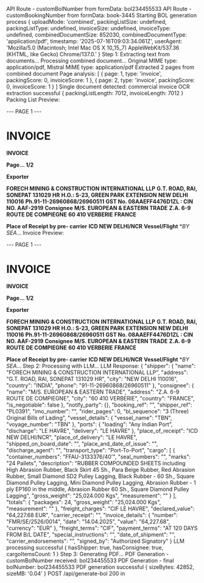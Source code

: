 API Route - customBolNumber from formData: bol234455533
API Route - customBookingNumber from formData: book-3445
Starting BOL generation process {
  uploadMode: 'combined',
  packingListSize: undefined,
  packingListType: undefined,
  invoiceSize: undefined,
  invoiceType: undefined,
  combinedDocumentSize: 852030,
  combinedDocumentType: 'application/pdf',
  timestamp: '2025-07-16T09:03:34.061Z',
  userAgent: 'Mozilla/5.0 (Macintosh; Intel Mac OS X 10_15_7) AppleWebKit/537.36 (KHTML, like Gecko) Chrome/137.0.'
}
Step 1: Extracting text from documents...
Processing combined document...
Original MIME type: application/pdf, Mistral MIME type: application/pdf
Extracted 2 pages from combined document
Page analysis: [
  { page: 1, type: 'invoice', packingScore: 0, invoiceScore: 1 },
  { page: 2, type: 'invoice', packingScore: 0, invoiceScore: 1 }
]
Single document detected: commercial invoice
OCR extraction successful { packingListLength: 7012, invoiceLength: 7012 }
Packing List Preview: 

--- PAGE 1 ---

# INVOICE

**INVOICE**

**Page... 1/2**

**Exporter**

**FORECH MINING & CONSTRUCTION** **INTERNATIONAL LLP** **G.T. ROAD, RAI, SONEPAT 131029 HR** **H.O.: S-23, GREEN PARK EXTENSION** **NEW DELHI 110016** **Ph.91-11-26960868/26960511** **GST No. 08AAEFF4476D1ZL : CIN NO. AAF-2919** **Consignee** **M/S. EUROPEAN & EASTERN TRADE** **Z.A. 6-9 ROUTE DE COMPIEGNE** **60 410 VERBERIE** **FRANCE**

**Place of Receipt by pre- carrier** **ICD NEW DELHI/NCR** **Vessel/Flight** **BY SEA*...
Invoice Preview: 

--- PAGE 1 ---

# INVOICE

**INVOICE**

**Page... 1/2**

**Exporter**

**FORECH MINING & CONSTRUCTION** **INTERNATIONAL LLP** **G.T. ROAD, RAI, SONEPAT 131029 HR** **H.O.: S-23, GREEN PARK EXTENSION** **NEW DELHI 110016** **Ph.91-11-26960868/26960511** **GST No. 08AAEFF4476D1ZL : CIN NO. AAF-2919** **Consignee** **M/S. EUROPEAN & EASTERN TRADE** **Z.A. 6-9 ROUTE DE COMPIEGNE** **60 410 VERBERIE** **FRANCE**

**Place of Receipt by pre- carrier** **ICD NEW DELHI/NCR** **Vessel/Flight** **BY SEA*...
Step 2: Processing with LLM...
LLM Response: {
  "shipper": {
    "name": "FORECH MINING & CONSTRUCTION INTERNATIONAL LLP",
    "address": "G.T. ROAD, RAI, SONEPAT 131029 HR",
    "city": "NEW DELHI 110016",
    "country": "INDIA",
    "phone": "91-11-26960868/26960511"
  },
  "consignee": {
    "name": "M/S. EUROPEAN & EASTERN TRADE",
    "address": "Z.A. 6-9 ROUTE DE COMPIEGNE",
    "city": "60 410 VERBERIE",
    "country": "FRANCE",
    "is_negotiable": false
  },
  "notify_party": {},
  "booking_ref": "",
  "shipper_ref": "PL0391",
  "imo_number": "",
  "rider_pages": 0,
  "bl_sequence": "3 (Three) Original Bills of Lading",
  "vessel_details": {
    "vessel_name": "TBN",
    "voyage_number": "TBN"
  },
  "ports": {
    "loading": "Any Indian Port",
    "discharge": "LE HAVRE",
    "delivery": "LE HAVRE"
  },
  "place_of_receipt": "ICD NEW DELHI/NCR",
  "place_of_delivery": "LE HAVRE",
  "shipped_on_board_date": "",
  "place_and_date_of_issue": "",
  "discharge_agent": "",
  "transport_type": "Port-To-Port",
  "cargo": [
    {
      "container_numbers": "FFAU-3133376/40'",
      "seal_numbers": "",
      "marks": "24 Pallets",
      "description": "RUBBER COMPOUNDED SHEETS including High Abrasion Rubber, Black Skirt 45 Sh., Para Beige Rubber, Red Abrasion Rubber, Small Diamond SD2 Pulley Lagging, Black Rubber - 60 Sh., Square Diamond Pulley Lagging, Mini Diamond Pulley Lagging, Abrasion Rubber - 1 ply EP160 in the middle, Abrasion Rubber 60 Sh., Square Diamond Pulley Lagging",
      "gross_weight": "25,024.000 Kgs",
      "measurement": ""
    }
  ],
  "totals": {
    "packages": 24,
    "gross_weight": "25,024.000 Kgs",
    "measurement": ""
  },
  "freight_charges": "CIF LE HAVRE",
  "declared_value": "64,227.68 EUR",
  "carrier_receipt": "",
  "invoice_details": {
    "number": "FMR/SE/2526/0014",
    "date": "14.04.2025",
    "value": "64,227.68",
    "currency": "EUR"
  },
  "freight_terms": "CIF",
  "payment_terms": "AT 120 DAYS FROM B/L DATE",
  "special_instructions": "",
  "date_of_shipment": "",
  "carrier_endorsements": "",
  "signed_by": "Authorized Signatory"
}
LLM processing successful { hasShipper: true, hasConsignee: true, cargoItemsCount: 1 }
Step 3: Generating PDF...
PDF Generation - customBolNumber received: bol234455533
PDF Generation - final bolNumber: bol234455533
PDF generation successful { sizeBytes: 42852, sizeMB: '0.04' }
 POST /api/generate-bol 200 in